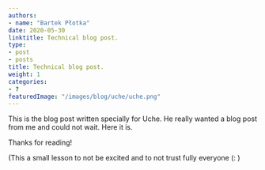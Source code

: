 ```yaml
---
authors:
- name: "Bartek Płotka"
date: 2020-05-30
linktitle: Technical blog post.
type:
- post 
- posts
title: Technical blog post.
weight: 1
categories:
- ?
featuredImage: "/images/blog/uche/uche.png"
---
```


This is the blog post written specially for Uche. He really wanted a blog post from me and could not wait. Here it is.

Thanks for reading!

(This a small lesson to not be excited and to not trust fully everyone (: )
